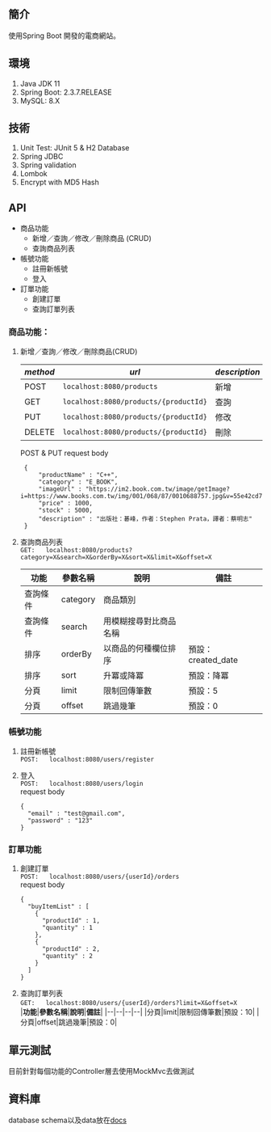 ## 簡介

使用Spring Boot 開發的電商網站。

## 環境

1. Java JDK 11
2. Spring Boot: 2.3.7.RELEASE
3. MySQL: 8.X


## 技術

1. Unit Test: JUnit 5 & H2 Database
2. Spring JDBC
3. Spring validation
4. Lombok
5. Encrypt with MD5 Hash

## API

* 商品功能
   - 新增／查詢／修改／刪除商品 (CRUD)
   - 查詢商品列表
* 帳號功能
   - 註冊新帳號
   - 登入
* 訂單功能
   - 創建訂單
   - 查詢訂單列表

### 商品功能：
1. 新增／查詢／修改／刪除商品(CRUD)

   |*method*|*url*|*description*|
   |--|--|--|
   |POST|`localhost:8080/products`|新增|
   |GET|`localhost:8080/products/{productId}`|查詢|
   |PUT|`localhost:8080/products/{productId}`|修改|
   |DELETE|`localhost:8080/products/{productId}`|刪除|

   POST & PUT request body
     ```
      {
          "productName" : "C++",
          "category" : "E_BOOK",
          "imageUrl" : "https://im2.book.com.tw/image/getImage?i=https://www.books.com.tw/img/001/068/87/0010688757.jpg&v=55e42cd7k&w=280&h=280",
          "price" : 1000,
          "stock" : 5000,
          "description" : "出版社：碁峰，作者：Stephen Prata，譯者：蔡明志"
      }
      ```

2. 查詢商品列表<br>
   `GET:   localhost:8080/products?category=X&search=X&orderBy=X&sort=X&limit=X&offset=X`<br>

   |**功能**|**參數名稱**|**說明**|**備註**|
   |--|--|--|--|
   |查詢條件|category|商品類別||
   |查詢條件|search|用模糊搜尋對比商品名稱||
   |排序|orderBy|以商品的何種欄位排序|預設：created_date|
   |排序|sort|升冪或降冪|預設：降冪|
   |分頁|limit|限制回傳筆數|預設：5|
   |分頁|offset|跳過幾筆|預設：0|


### 帳號功能

1. 註冊新帳號<br>
   `POST:   localhost:8080/users/register`

2. 登入<br>
   `POST:   localhost:8080/users/login`<br>
   request body
    ```
    {
      "email" : "test@gmail.com",
      "password" : "123"
    }
    ```

### 訂單功能
1. 創建訂單<br>
   `POST:   localhost:8080/users/{userId}/orders`<br>
   request body
    ```
    {
      "buyItemList" : [
        {
          "productId" : 1,
          "quantity" : 1
        },
        {
          "productId" : 2,
          "quantity" : 2
        }
      ]
    }
    ```
2. 查詢訂單列表<br>
   `GET:   localhost:8080/users/{userId}/orders?limit=X&offset=X`<br>
   |**功能**|**參數名稱**|**說明**|**備註**|
   |--|--|--|--|
   |分頁|limit|限制回傳筆數|預設：10|
   |分頁|offset|跳過幾筆|預設：0|


## 單元測試

目前針對每個功能的Controller層去使用MockMvc去做測試

## 資料庫
database schema以及data放在[docs](https://github.com/windsorliu/cyan-raft/tree/main/docs)
